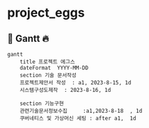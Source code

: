 # project_eggs
## 📖 Gantt :fire:

```mermaid
gantt
    title 프로젝트 에그스
    dateFormat  YYYY-MM-DD
    section 기술 문서작성
    프로젝트제안서 작성  : a1, 2023-8-15, 1d
    시스템구성도제작  : 2023-8-16, 1d

    section 기능구현
    관련기술문서정보수집     :a1,2023-8-18  , 1d
    쿠버네티스 및 가상머신 세팅 : after a1,  1d
```